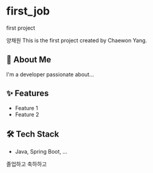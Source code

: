 # first_job
first project

양채원
This is the first project created by Chaewon Yang.

## 🚀 About Me

I'm a developer passionate about...

## ✨ Features

- Feature 1
- Feature 2

## 🛠️ Tech Stack

- Java, Spring Boot, ...

졸업하고 축하하고